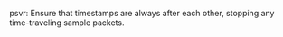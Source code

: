 psvr: Ensure that timestamps are always after each other, stopping any
time-traveling sample packets.
